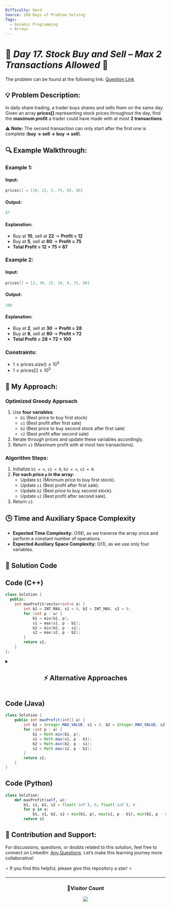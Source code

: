 ```yaml
---
Difficulty: Hard  
Source: 160 Days of Problem Solving  
Tags:
  - Dynamic Programming
  - Arrays
---
```


# 🚀 _Day 17. Stock Buy and Sell – Max 2 Transactions Allowed_ 🧠


The problem can be found at the following link: [Question Link](https://www.geeksforgeeks.org/batch/gfg-160-problems/track/dynamic-programming-gfg-160/problem/buy-and-sell-a-share-at-most-twice)  

## 💡 **Problem Description:**

In daily share trading, a trader buys shares and sells them on the same day. Given an array **prices[]** representing stock prices throughout the day, find the **maximum profit** a trader could have made with at most **2 transactions**.  

⚠ **Note:** The second transaction can only start after the first one is complete (**buy → sell → buy → sell**).  

## 🔍 **Example Walkthrough:**

### **Example 1:**  

#### **Input:**  
```cpp
prices[] = [10, 22, 5, 75, 65, 80]
```

#### **Output:**  
```cpp
87
```

#### **Explanation:**  
- Buy at **10**, sell at **22** → **Profit = 12**  
- Buy at **5**, sell at **80** → **Profit = 75**  
- **Total Profit = 12 + 75 = 87**  


### **Example 2:**  

#### **Input:**  
```cpp
prices[] = [2, 30, 15, 10, 8, 25, 80]
```

#### **Output:**  
```cpp
100
```

#### **Explanation:**  
- Buy at **2**, sell at **30** → **Profit = 28**  
- Buy at **8**, sell at **80** → **Profit = 72**  
- **Total Profit = 28 + 72 = 100**  


### **Constraints:**  
- $1 \leq \text{prices.size()} \leq 10^5$  
- $1 \leq \text{prices[i]} \leq 10^5$  


## 🎯 **My Approach:**

### **Optimized Greedy Approach**
1. Use **four variables**:  
   - `b1` (Best price to buy first stock)  
   - `s1` (Best profit after first sale)  
   - `b2` (Best price to buy second stock after first sale)  
   - `s2` (Best profit after second sale)  
2. Iterate through prices and update these variables accordingly.  
3. Return `s2` (Maximum profit with at most two transactions).  

### **Algorithm Steps:**  
1. Initialize `b1 = ∞`, `s1 = 0`, `b2 = ∞`, `s2 = 0`.  
2. **For each price `p` in the array:**  
   - Update `b1` (Minimum price to buy first stock).  
   - Update `s1` (Best profit after first sale).  
   - Update `b2` (Best price to buy second stock).  
   - Update `s2` (Best profit after second sale).  
3. Return `s2`.  


## 🕒 **Time and Auxiliary Space Complexity** 

- **Expected Time Complexity:** O(N), as we traverse the array once and perform a constant number of operations.  
- **Expected Auxiliary Space Complexity:** O(1), as we use only four variables.  

## 📝 **Solution Code**

## **Code (C++)**

```cpp
class Solution {
  public:
    int maxProfit(vector<int>& a) {
        int b1 = INT_MAX, s1 = 0, b2 = INT_MAX, s2 = 0;
        for (int p : a) {
            b1 = min(b1, p);
            s1 = max(s1, p - b1);
            b2 = min(b2, p - s1);
            s2 = max(s2, p - b2);
        }
        return s2;
    }
};
```


<details>
<summary><h2 align="center">⚡ Alternative Approaches</h2></summary>

## **1️⃣ Dynamic Programming (O(N) Time, O(N) Space)**
### **Algorithm Steps:**
1. Define a `dp[i][j]` table where `dp[i][j]` represents the maximum profit achievable up to day `i` with `j` transactions.
2. **Recurrence Relation**:
   $\[
   dp[i][j] = \max(dp[i-1][j], \max_{k=0}^{i-1} (prices[i] - prices[k] + dp[k][j-1]))
   \]$
3. Use a space-optimized 1D DP array to reduce `O(N²)` complexity to `O(N)`.

```cpp
class Solution {
  public:
    int maxProfit(vector<int>& prices) {
        if (prices.empty()) return 0;
        vector<vector<int>> dp(3, vector<int>(prices.size(), 0));
        for (int t = 1; t <= 2; t++) {
            int maxDiff = -prices[0];
            for (int d = 1; d < prices.size(); d++) {
                dp[t][d] = max(dp[t][d-1], prices[d] + maxDiff);
                maxDiff = max(maxDiff, dp[t-1][d] - prices[d]);
            }
        }
        return dp[2][prices.size()-1];
    }
};
```

✅ **Time Complexity:** `O(N)`  
✅ **Space Complexity:** `O(N)`


## **2️⃣ Greedy + Prefix/Suffix Array (O(N) Time, O(N) Space)**
### **Algorithm Steps:**
1. Use **prefix max profit** (`left[i]`) to track max profit from **0 to i**.
2. Use **suffix max profit** (`right[i]`) to track max profit from **i to N-1**.
3. Merge results to get the maximum of `left[i] + right[i+1]`.

```cpp
class Solution {
  public:
    int maxProfit(vector<int>& prices) {
        if (prices.empty()) return 0;
        int n = prices.size();
        vector<int> left(n, 0), right(n, 0);
        
        int minPrice = prices[0], maxProfit = 0;
        for (int i = 1; i < n; i++) {
            minPrice = min(minPrice, prices[i]);
            left[i] = max(left[i-1], prices[i] - minPrice);
        }
        
        int maxPrice = prices[n-1];
        for (int i = n-2; i >= 0; i--) {
            maxPrice = max(maxPrice, prices[i]);
            right[i] = max(right[i+1], maxPrice - prices[i]);
        }

        for (int i = 0; i < n; i++)
            maxProfit = max(maxProfit, left[i] + right[i]);

        return maxProfit;
    }
};
```

✅ **Time Complexity:** `O(N)`  
✅ **Space Complexity:** `O(N)`


## **3️⃣ Recursive + Memoization (O(N) Time, O(N×2) Space)**
### **Algorithm Steps:**
1. Use a **recursive function** `maxProfit(index, transactions, holding)` that computes:
   - If you are **holding a stock**, you can sell or keep it.
   - If you **don't have a stock**, you can buy or skip.
2. **Memoization (`dp[i][j][h]`)**:
   - `i`: Day index.
   - `j`: Transactions used (max 2).
   - `h`: Holding status (`0` or `1`).

```cpp
class Solution {
  public:
    int dp[100005][3][2];

    int solve(vector<int>& prices, int i, int t, int h) {
        if (i == prices.size() || t == 0) return 0;
        if (dp[i][t][h] != -1) return dp[i][t][h];

        int doNothing = solve(prices, i + 1, t, h);
        int doTrade = h ? (prices[i] + solve(prices, i + 1, t - 1, 0)) : (-prices[i] + solve(prices, i + 1, t, 1));

        return dp[i][t][h] = max(doNothing, doTrade);
    }

    int maxProfit(vector<int>& prices) {
        memset(dp, -1, sizeof(dp));
        return solve(prices, 0, 2, 0);
    }
};
```

✅ **Time Complexity:** `O(N)`  
✅ **Space Complexity:** `O(N×2)`


## **Comparison of Approaches**

| **Approach**                     | ⏱️ **Time Complexity** | 🗂️ **Space Complexity** | ✅ **Pros**                      | ⚠️ **Cons**                     |
|----------------------------------|------------------------|-------------------------|----------------------------------|---------------------------------|
| **Greedy (Optimized)**           | 🟢 O(N)               | 🟢 O(1)                 | Best for large inputs           | Hard to intuitively understand |
| **DP (2D Table)**                | 🟢 O(N)               | 🔴 O(N)                 | Easy to implement, intuitive   | Higher space usage             |
| **Prefix-Suffix Arrays**         | 🟢 O(N)               | 🟡 O(N)                 | Easier to understand            | Extra space usage              |
| **Recursive + Memoization**       | 🟢 O(N)               | 🔴 O(N×2)               | Intuitive recursion approach    | High memory usage               |

✅ **Best Choice?**  
- If you want **best efficiency**: Use **Greedy (Optimized)** approach.  
- If you prefer **DP-style tabulation**: Use **2D DP Approach**.  
- If you like **prefix-suffix tricks**: Use **Prefix-Suffix Arrays**.  
- If you like **recursion**: Use **Recursive + Memoization**.

</details>


## **Code (Java)**

```java
class Solution {
    public int maxProfit(int[] a) {
        int b1 = Integer.MAX_VALUE, s1 = 0, b2 = Integer.MAX_VALUE, s2 = 0;
        for (int p : a) {
            b1 = Math.min(b1, p);
            s1 = Math.max(s1, p - b1);
            b2 = Math.min(b2, p - s1);
            s2 = Math.max(s2, p - b2);
        }
        return s2;
    }
}
```


## **Code (Python)**

```python
class Solution:
    def maxProfit(self, a):
        b1, s1, b2, s2 = float('inf'), 0, float('inf'), 0
        for p in a:
            b1, s1, b2, s2 = min(b1, p), max(s1, p - b1), min(b2, p - s1), max(s2, p - b2)
        return s2
```

## 🎯 **Contribution and Support:**

For discussions, questions, or doubts related to this solution, feel free to connect on LinkedIn: [Any Questions](https://www.linkedin.com/in/het-patel-8b110525a/). Let’s make this learning journey more collaborative!

⭐ If you find this helpful, please give this repository a star! ⭐

---

<div align="center">
  <h3><b>📍Visitor Count</b></h3>
</div>

<p align="center">
  <img src="https://profile-counter.glitch.me/Hunterdii/count.svg" />
</p>
